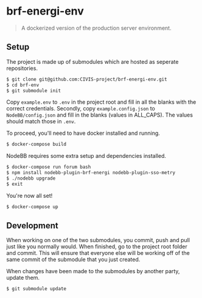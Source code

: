 # brf-energi-env

> A dockerized version of the production server environment.

## Setup
The project is made up of submodules which are hosted as seperate repositories.

```bash
$ git clone git@github.com:CIVIS-project/brf-energi-env.git
$ cd brf-env
$ git submodule init
```

Copy `example.env` to `.env` in the project root and fill in all the blanks with
the correct credentials.
Secondly, copy `example.config.json` to `NodeBB/config.json` and fill in the
blanks (values in ALL_CAPS). The values should match those in `.env`.

To proceed, you'll need to have docker installed and running.

```bash
$ docker-compose build
```

NodeBB requires some extra setup and dependencies installed.

```bash
$ docker-compose run forum bash
$ npm install nodebb-plugin-brf-energi nodebb-plugin-sso-metry
$ ./nodebb upgrade
$ exit
```

You're now all set!

```bash
$ docker-compose up
```

## Development

When working on one of the two submodules, you commit, push and pull just like
you normally would. When finished, go to the project root folder and commit.
This will ensure that everyone else will be working off of the same commit of
the submodule that you just created.

When changes have been made to the submodules by another party, update them.
```bash
$ git submodule update
```
